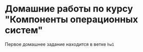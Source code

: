 # Домашние работы по курсу "Компоненты операционных систем"

Первое домашнее задание находится в ветке `hw1`
